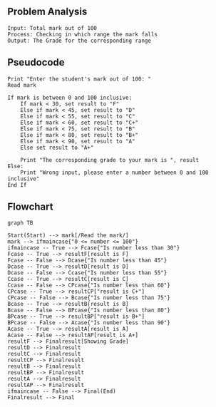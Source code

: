 
## Problem Analysis
    Input: Total mark out of 100
    Process: Checking in which range the mark falls
    Output: The Grade for the corresponding range

## Pseudocode
    
    Print "Enter the student's mark out of 100: "
    Read mark
    
    If mark is between 0 and 100 inclusive:
        If mark < 30, set result to "F"
        Else if mark < 45, set result to "D"
        Else if mark < 55, set result to "C"
        Else if mark < 60, set result to "C+"
        Else if mark < 75, set result to "B"
        Else if mark < 80, set result to "B+"
        Else if mark < 90, set result to "A"
        Else set result to "A+"
        
        Print "The corresponding grade to your mark is ", result
    Else:
        Print "Wrong input, please enter a number between 0 and 100 inclusive"
    End If

## Flowchart

```mermaid
graph TB

Start(Start) --> mark[/Read the mark/]
mark --> ifmaincase{"0 <= number <= 100"}
ifmaincase -- True --> Fcase{"Is number less than 30"}
Fcase -- True --> resultF[result is F]
Fcase -- False --> Dcase{"Is number less than 45"}
Dcase -- True --> resultD[result is D]
Dcase -- False --> Ccase{"Is number less than 55"}
Ccase -- True --> resultC[result is C]
Ccase -- False --> CPcase{"Is number less than 60"}
CPcase -- True --> resultCP["result is C+"]
CPcase -- False --> Bcase{"Is number less than 75"}
Bcase -- True --> resultB[result is B]
Bcase -- False --> BPcase{"Is number less than 80"}
BPcase -- True --> resultBP["result is B+"]
BPcase -- False --> Acase{"Is number less than 90"}
Acase -- True --> resultA[result is A]
Acase -- False --> resultAP[result is A+]
resultF --> Finalresult[Showing Grade]
resultD --> Finalresult
resultC --> Finalresult
resultCP --> Finalresult
resultB --> Finalresult
resultBP --> Finalresult
resultA --> Finalresult
resultAP --> Finalresult
ifmaincase -- False --> Final(End)
Finalresult --> Final
